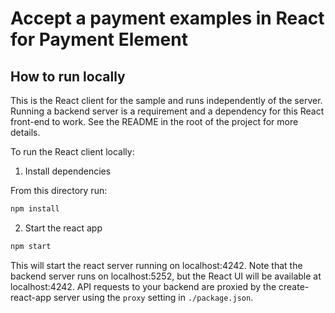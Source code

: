 # Accept a payment examples in React for Payment Element

## How to run locally

This is the React client for the sample and runs independently of the server.
Running a backend server is a requirement and a dependency for this React front-end to work. See the README in the root of the project for more details.

To run the React client locally:

1. Install dependencies

From this directory run:

```sh
npm install
```

2. Start the react app

```sh
npm start
```


This will start the react server running on localhost:4242. Note that the
backend server runs on localhost:5252, but the React UI will be available at
localhost:4242. API requests to your backend are proxied by the
create-react-app server using the `proxy` setting in `./package.json`.
